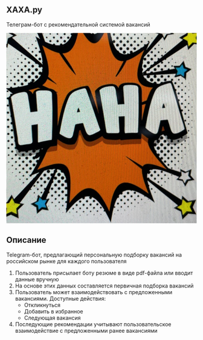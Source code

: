 ## ХАХА.ру

Телеграм-бот с рекомендательной системой вакансий

![Bot screenshot](./data/photo_2024-03-29_20-17-58.jpg)

## Описание
Telegram-бот, предлагающий персональную подборку вакансий на российском рынке для каждого пользователя
 1. Пользователь присылает боту резюме в виде pdf-файла или вводит данные вручную
 2. На основе этих данных составляется первичная подборка вакансий
 3. Пользователь может взаимодействовать с предложенными вакансиями. Доступные действия:
    * Откликнуться
    * Добавить в избранное
    * Следующая вакансия
 4. Последующие рекомендации учитывают пользовательское взаимодействие с предложенными ранее вакансиями


